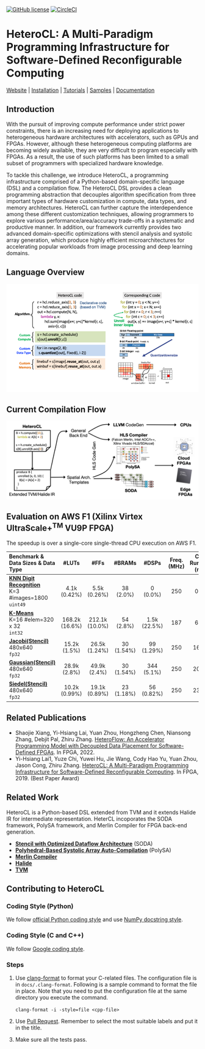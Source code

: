 [![GitHub license](https://dmlc.github.io/img/apache2.svg)](./LICENSE)
[![CircleCI](https://circleci.com/gh/cornell-zhang/heterocl/tree/master.svg?style=svg&circle-token=2b5ee9faf30b94aac41b61032d03e4654a65079d)](https://circleci.com/gh/cornell-zhang/heterocl/tree/master)

HeteroCL: A Multi-Paradigm Programming Infrastructure for Software-Defined Reconfigurable Computing
===================================================================================================

[Website](http://heterocl.csl.cornell.edu/web/index.html) | [Installation](http://heterocl.csl.cornell.edu/doc/installation.html) | [Tutorials](http://heterocl.csl.cornell.edu/doc/tutorials/index.html) | [Samples](http://heterocl.csl.cornell.edu/doc/samples/index.html) | [Documentation](http://heterocl.csl.cornell.edu/doc/index.html)

## Introduction

With the pursuit of improving compute performance under strict power constraints, there is an increasing need for deploying applications to heterogeneous hardware architectures with accelerators, such as GPUs and FPGAs. However, although these heterogeneous computing platforms are becoming widely available, they are very difficult to program especially with FPGAs. As a result, the use of such platforms has been limited to a small subset of programmers with specialized hardware knowledge.

To tackle this challenge, we introduce HeteroCL, a programming infrastructure comprised of a Python-based domain-specific language (DSL) and a compilation flow. The HeteroCL DSL provides a clean programming abstraction that decouples algorithm specification from three important types of hardware customization in compute, data types, and memory architectures. HeteroCL can further capture the interdependence among these different customization techniques, allowing programmers to explore various performance/area/accuracy trade-offs in a systematic and productive manner. In addition, our framework currently provides two advanced domain-specific optimizations with stencil analysis and systolic array generation, which produce highly efficient microarchitectures for accelerating popular workloads from image processing and deep learning domains.

## Language Overview

![flow](docs/lang_overview.png)

## Current Compilation Flow

![flow](docs/compile_flow.png)

## Evaluation on AWS F1 (Xilinx Virtex UltraScale+<sup>TM</sup> VU9P FPGA)
The speedup is over a single-core single-thread CPU execution on AWS F1.

| Benchmark & Data Sizes & Data Type | #LUTs | #FFs | #BRAMs | #DSPs | Freq. (MHz) | CPU Runtime (ms) | FPGA Runtime (ms) | Speedup |
| :-------- | :----------------: | :----: | :----:| :-----: | :----: | :------------: | :------:| :------: |
| **[KNN Digit Recognition](samples/digitrec/)**<br/>K=3 #images=1800<br/>`uint49` | 4.1k (0.42%) | 5.5k (0.26%) | 38 (2.0%) | 0 (0.0%) | 250 | 0.73 | 0.07 | 10.4 |
| **[K-Means](samples/kmeans)**<br/>K=16 #elem=320 x 32<br/>`int32` | 168.2k (16.6%) | 212.1k (10.0%) | 54 (2.8%) | 1.5k (22.5%) | 187 | 65.6 | 0.79 | 83.0 | 
| **[Jacobi(Stencil)](samples/jacobi)**<br/>480x640<br/>`fp32` | 15.2k (1.5%) | 26.5k (1.24%) | 30 (1.54%) | 99 (1.29%) | 250 | 16.27 | 2.21 | 7.36 | 
| **[Gaussian(Stencil)](samples/gaussian)**<br/>480x640<br/>`fp32` | 28.9k (2.8%) | 49.9k (2.4%) | 30 (1.54%) | 344 (5.1%) | 250 | 20.31 | 1.6 | 13.2 | 
| **[Siedel(Stencil)](samples/seidel)**<br/>480x640<br/>`fp32` | 10.2k (0.99%) | 19.1k (0.89%) | 23 (1.18%) | 56 (0.82%) | 250 | 23.86 | 1.42 | 16.8 | 

## Related Publications

+ Shaojie Xiang, Yi-Hsiang Lai, Yuan Zhou, Hongzheng Chen, Niansong Zhang, Debjit Pal, Zhiru Zhang.
  [HeteroFlow: An Accelerator Programming Model with Decoupled Data Placement for Software-Defined FPGAs](https://www.csl.cornell.edu/~zhiruz/pdfs/heteroflow-fpga2022.pdf).
  In FPGA, 2022.
+ Yi-Hsiang Lai1, Yuze Chi, Yuwei Hu, Jie Wang, Cody Hao Yu, Yuan Zhou, Jason Cong, Zhiru Zhang.
  [HeteroCL: A Multi-Paradigm Programming Infrastructure for Software-Defined Reconfigurable Computing](https://www.csl.cornell.edu/~zhiruz/pdfs/heterocl-fpga2019.pdf).
  In FPGA, 2019. (Best Paper Award)

## Related Work

HeteroCL is a Python-based DSL extended from TVM and it extends Halide IR for intermediate representation. HeterCL incoporates the SODA framework, PolySA framework, and Merlin Compiler for FPGA back-end generation.

* **[Stencil with Optimized Dataflow Architecture](https://vast.cs.ucla.edu/~chiyuze/pub/iccad18.pdf)** (SODA)
* **[Polyhedral-Based Systolic Array Auto-Compilation](http://cadlab.cs.ucla.edu/~jaywang/papers/iccad18-polysa.pdf)** (PolySA)
* **[Merlin Compiler](https://www.falconcomputing.com/merlin-fpga-compiler/)**
* **[Halide](https://halide-lang.org)**
* **[TVM](https://tvm.ai)**

## Contributing to HeteroCL

### Coding Style (Python)

We follow [official Python coding style](https://www.python.org/dev/peps/pep-0008/#descriptive-naming-styles) and use [NumPy docstring style](https://numpydoc.readthedocs.io/en/latest/format.html#other-points-to-keep-in-mind).

### Coding Style (C and C++)

We follow [Google coding style](https://google.github.io/styleguide/cppguide.htm).

### Steps

1. Use [clang-format](https://clang.llvm.org/docs/ClangFormat.html) to format your C-related files. The configuration file is in `docs/.clang-format`. Following is a sample command to format the file in place. Note that you need to put the configuration file at the same directory you execute the command.

   ``clang-format -i -style=file <cpp-file>``
2. Use [Pull Request](https://help.github.com/articles/about-pull-requests/). Remember to select the most suitable labels and put it in the title.
3. Make sure all the tests pass.
